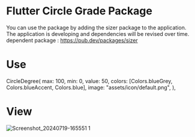 # Flutter Circle Grade Package

You can use the package by adding the sizer package to the application.
The application is developing and dependencies will be revised over time.
dependent package : https://pub.dev/packages/sizer

# Use
CircleDegree(
        max: 100,
        min: 0,
        value: 50,
        colors: [Colors.blueGrey, Colors.blueAccent, Colors.blue],
        image: "assets/icon/default.png",
      ),

# View
![Screenshot_20240719-165551 1](https://github.com/user-attachments/assets/f40d42f7-5916-478f-ad5b-2af725574f0c)
